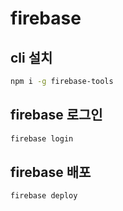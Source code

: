 # firebase

## cli 설치

``` sh
npm i -g firebase-tools
```

## firebase 로그인

``` sh
firebase login
```

## firebase 배포

``` sh
firebase deploy
```
